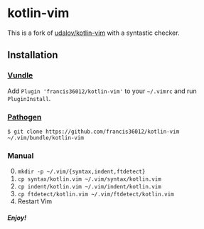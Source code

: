 # kotlin-vim
This is a fork of  [udalov/kotlin-vim](https://github.com/udalov/kotlin-vim) with a syntastic checker.

## Installation

### [Vundle](https://github.com/gmarik/Vundle.vim)

Add `Plugin 'francis36012/kotlin-vim'` to your `~/.vimrc` and run `PluginInstall`.

### [Pathogen](https://github.com/tpope/vim-pathogen)

    $ git clone https://github.com/francis36012/kotlin-vim ~/.vim/bundle/kotlin-vim

### Manual

0. `mkdir -p ~/.vim/{syntax,indent,ftdetect}`
1. `cp syntax/kotlin.vim ~/.vim/syntax/kotlin.vim`
2. `cp indent/kotlin.vim ~/.vim/indent/kotlin.vim`
3. `cp ftdetect/kotlin.vim ~/.vim/ftdetect/kotlin.vim`
4. Restart Vim

##### Enjoy!
